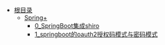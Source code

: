 
* [根目录](/)  
    * [Spring+](/study/Spring+/README)
        * [0_SpringBoot集成shiro](/study/Spring+/SpringBoot集成shiro)
        * [1_springboot的oauth2授权码模式与密码模式](/study/Spring+/springboot的oauth2授权码模式与密码模式)

